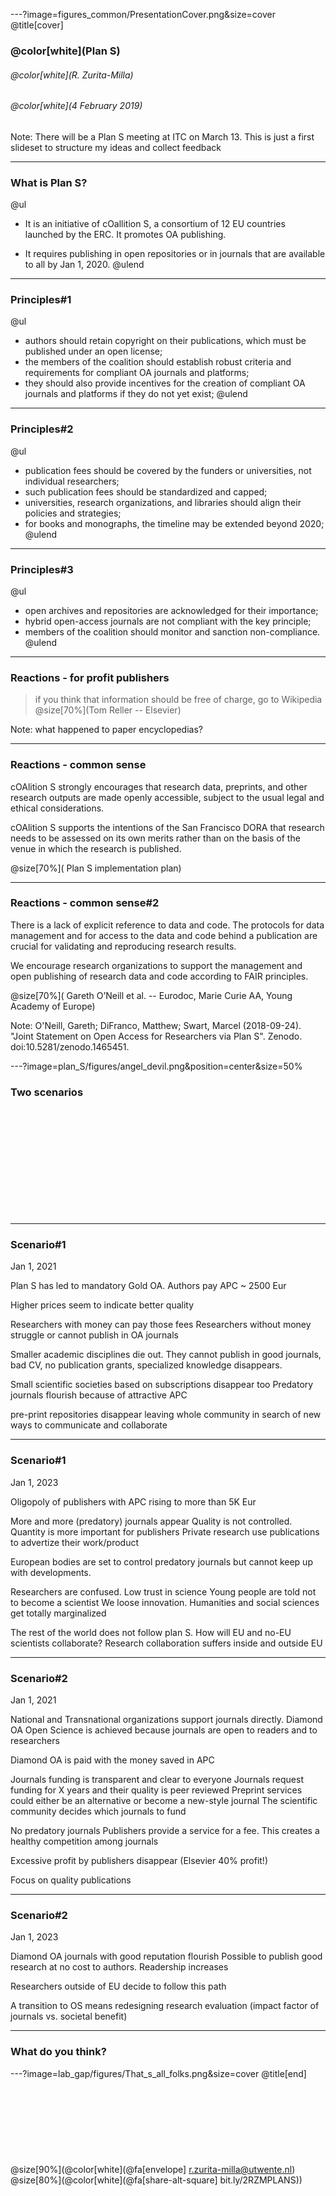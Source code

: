 ---?image=figures_common/PresentationCover.png&size=cover
@title[cover]
### @color[white](Plan S)
###### @color[white](R. Zurita-Milla)
###### @color[white](4 February 2019)

Note: There will be a Plan S meeting at ITC on March 13. This is just a first slideset to structure my ideas and collect feedback

---
### What is Plan S?
@ul
- It is an initiative of cOallition S, a consortium of 12 EU countries launched by the ERC. It promotes OA publishing.

- It requires publishing in open repositories or in journals that are available to all by Jan 1, 2020.
@ulend

---
### Principles#1 
@ul
- authors should retain copyright on their publications, which must be published under an open license;
- the members of the coalition should establish robust criteria and requirements for compliant OA journals and platforms;
- they should also provide incentives for the creation of compliant OA journals and platforms if they do not yet exist;
@ulend 

---
### Principles#2 
@ul
- publication fees should be covered by the funders or universities, not individual researchers;
- such publication fees should be standardized and capped;
- universities, research organizations, and libraries should align their policies and strategies;
- for books and monographs, the timeline may be extended beyond 2020;
@ulend 

---
### Principles#3 
@ul 
- open archives and repositories are acknowledged for their importance;
- hybrid open-access journals are not compliant with the key principle;
- members of the coalition should monitor and sanction non-compliance.
@ulend 


---
### Reactions - for profit publishers
> if you think that information should be free of charge, go to Wikipedia <br>
> @size[70%](Tom Reller -- Elsevier)

Note: what happened to  paper encyclopedias? 

---
### Reactions - common sense 
cOAlition S strongly encourages that research data, preprints, and other research 
outputs are made openly accessible, subject to the usual legal and ethical 
considerations. 

cOAlition S supports the intentions of the San Francisco DORA that research needs to be  assessed on its own merits rather than on the basis of the venue in which the research is published.

@size[70%]( Plan S implementation plan)

---
### Reactions - common sense#2
There is a lack of explicit reference to data and code. The protocols for data management and for access to the data and code behind a publication are crucial for validating and reproducing research results. 

We encourage research organizations to support the management and open publishing of research data and code according to FAIR principles.

@size[70%]( Gareth O’Neill et al. -- Eurodoc, Marie Curie AA, Young Academy of Europe)

Note: O'Neill, Gareth; DiFranco, Matthew; Swart, Marcel (2018-09-24). "Joint Statement on Open Access for Researchers via Plan S". Zenodo. doi:10.5281/zenodo.1465451.

---?image=plan_S/figures/angel_devil.png&position=center&size=50%  
### Two scenarios
<br><br><br><br><br>
<br><br><br><br><br>

---
### Scenario#1
Jan 1, 2021

Plan S has led to mandatory Gold OA. Authors pay APC ~ 2500 Eur

Higher prices seem to indicate better quality

Researchers with money can pay those fees
Researchers without money struggle or cannot publish in OA journals

Smaller academic disciplines die out. They cannot publish in good journals, bad CV, no publication grants, specialized knowledge disappears.

Small scientific societies based on subscriptions disappear too
Predatory journals flourish because of attractive APC

pre-print repositories disappear leaving whole community in search of new ways to communicate and collaborate

---
### Scenario#1
Jan 1, 2023

Oligopoly of publishers with APC rising to more than 5K Eur

More and more (predatory) journals appear
Quality is not controlled. Quantity is more important for publishers
Private research use publications to advertize their work/product

European bodies are set to control predatory journals but cannot keep up with developments.

Researchers are confused. Low trust in science
Young people are told not to become a scientist
We loose innovation. 
Humanities and social sciences get totally marginalized

The rest of the world does not follow plan S. How will EU and no-EU scientists collaborate? Research collaboration suffers inside and outside EU


---
### Scenario#2
Jan 1, 2021

National and Transnational organizations support journals directly. Diamond OA 
Open Science is achieved because journals are open to readers and to researchers 

Diamond OA is paid with the money saved in APC

Journals funding is transparent and clear to everyone
Journals request funding for X years and their quality is peer reviewed 
Preprint services could either be an alternative or become a new-style journal 
The scientific community decides which journals to fund

No predatory journals
Publishers provide a service for a fee.
This creates a healthy competition among journals

Excessive profit by publishers disappear (Elsevier 40% profit!)

Focus on quality publications

---
### Scenario#2
Jan 1, 2023

Diamond OA journals with good reputation flourish
Possible to publish good research at no cost to authors. 
Readership increases

Researchers outside of EU decide to follow this path

A transition to OS means redesigning research evaluation 
(impact factor of journals vs. societal benefit)


---
### What do you think?



---?image=lab_gap/figures/That_s_all_folks.png&size=cover
@title[end]
<br><br>
<br><br>
<br><br>
<br><br>
<br>
@size[90%](@color[white](@fa[envelope] r.zurita-milla@utwente.nl)
<br>
@size[80%](@color[white](@fa[share-alt-square] bit.ly/2RZMPLANS))
